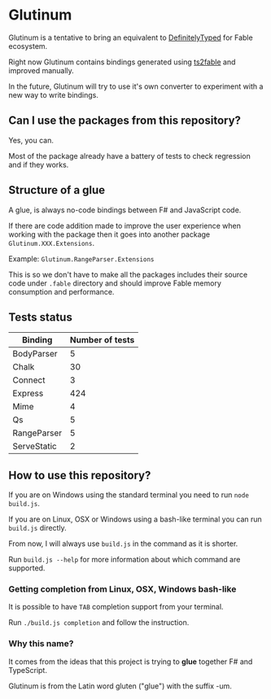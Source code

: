 # Glutinum

Glutinum is a tentative to bring an equivalent to [DefinitelyTyped](https://github.com/DefinitelyTyped/DefinitelyTyped) for Fable ecosystem.

Right now Glutinum contains bindings generated using [ts2fable](https://github.com/fable-compiler/ts2fable/) and improved manually.

In the future, Glutinum will try to use it's own converter to experiment with a new way to write bindings.

## Can I use the packages from this repository?

Yes, you can.

Most of the package already have a battery of tests to check regression and if they works.

## Structure of a glue

A glue, is always no-code bindings between F# and JavaScript code.

If there are code addition made to improve the user experience when working with the package then it goes into another package `Glutinum.XXX.Extensions`.

Example: `Glutinum.RangeParser.Extensions`

This is so we don't have to make all the packages includes their source code under `.fable` directory and should improve Fable memory consumption and performance.

## Tests status

<!-- DON'T REMOVE - begin tests status -->

| Binding | Number of tests |
|---------|-----------------|
| BodyParser | 5 |
| Chalk | 30 |
| Connect | 3 |
| Express | 424 |
| Mime | 4 |
| Qs | 5 |
| RangeParser | 5 |
| ServeStatic | 2 |

<!-- DON'T REMOVE - end tests status -->

## How to use this repository?

If you are on Windows using the standard terminal you need to run `node build.js`.

If you are on Linux, OSX or Windows using a bash-like terminal you can run `build.js` directly.

From now, I will always use `build.js` in the command as it is shorter.

Run `build.js --help` for more information about which command are supported.

### Getting completion from Linux, OSX, Windows bash-like

It is possible to have `TAB` completion support from your terminal.

Run `./build.js completion` and follow the instruction.

### Why this name?

It comes from the ideas that this project is trying to **glue** together F# and TypeScript.

Glutinum is from the Latin word gluten ("glue") with the suffix -um.
